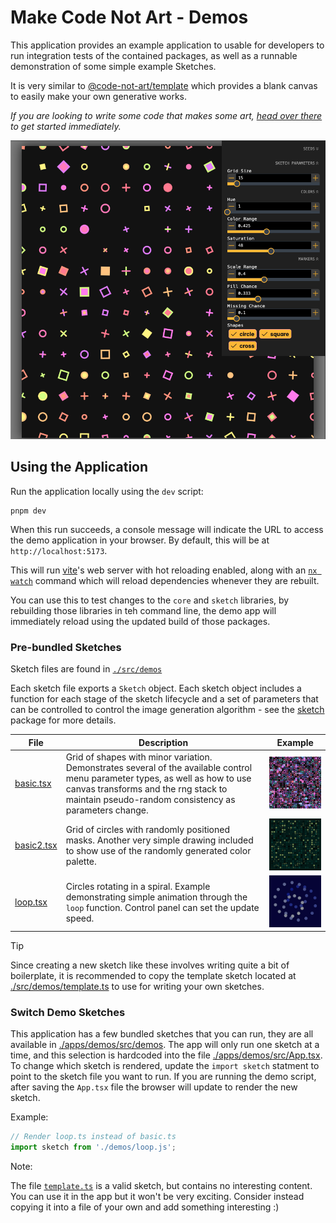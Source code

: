 # Make Code Not Art - Demos

This application provides an example application to usable for developers to run integration tests of the contained packages, as well as a runnable demonstration of some simple example Sketches.

It is very similar to [@code-not-art/template](https://github.com/code-not-art/template) which provides a blank canvas to easily make your own generative works.

_If you are looking to write some code that makes some art, [head over there](https://github.com/code-not-art/template) to get started immediately._

![Screenshot of Sketch Web Interface](./resources/sketch-web-screenshot.png)

## Using the Application

Run the application locally using the `dev` script:

```shell
pnpm dev
```

When this run succeeds, a console message will indicate the URL to access the demo application in your browser. By default, this will be at `http://localhost:5173`.

This will run [vite](https://vite.dev/)'s web server with hot reloading enabled, along with an [`nx watch`](https://nx.dev/nx-api/nx/documents/watch#watch) command which will reload dependencies whenever they are rebuilt.

You can use this to test changes to the `core` and `sketch` libraries, by rebuilding those libraries in teh command line, the demo app will immediately reload using the updated build of those packages.

### Pre-bundled Sketches

Sketch files are found in [`./src/demos`](./src/demos)

Each sketch file exports a `Sketch` object. Each sketch object includes a function for each stage of the sketch lifecycle and a set of parameters that can be controlled to control the image generation algorithm - see the [sketch](../../packages/sketch) package for more details.

| File                                | Description                                                                                                                                                                                                                    | Example                                                                        |
| ----------------------------------- | ------------------------------------------------------------------------------------------------------------------------------------------------------------------------------------------------------------------------------ | ------------------------------------------------------------------------------ |
| [basic.tsx](./src/demos/basic.ts)   | Grid of shapes with minor variation. Demonstrates several of the available control menu parameter types, as well as how to use canvas transforms and the rng stack to maintain pseudo-random consistency as parameters change. | ![Basic Sketch Example](./resources/example-images/basic-sketch-example.png)   |
| [basic2.tsx](./src/demos/basic2.ts) | Grid of circles with randomly positioned masks. Another very simple drawing included to show use of the randomly generated color palette.                                                                                      | ![Basic2 Sketch Example](./resources/example-images/basic2-sketch-example.png) |
| [loop.tsx](./src/demos/loop.ts)     | Circles rotating in a spiral. Example demonstrating simple animation through the `loop` function. Control panel can set the update speed.                                                                                      | ![Loop Sketch Example](./resources/example-images/loop-sketch-example.png)     |

> [!TIP]
> Since creating a new sketch like these involves writing quite a bit of boilerplate, it is recommended to copy the template sketch located at [./src/demos/template.ts](./src/demos/template.ts) to use for writing your own sketches.

### Switch Demo Sketches

This application has a few bundled sketches that you can run, they are all available in [./apps/demos/src/demos](./apps/demos/src/demos). The app will only run one sketch at a time, and this selection is hardcoded into the file [./apps/demos/src/App.tsx](./apps/demos/src/App.tsx). To change which sketch is rendered, update the `import sketch` statment to point to the sketch file you want to run. If you are running the demo script, after saving the `App.tsx` file the browser will update to render the new sketch.

Example:

```ts
// Render loop.ts instead of basic.ts
import sketch from './demos/loop.js';
```

Note:

The file [`template.ts`](./src/demos/template.ts) is a valid sketch, but contains no interesting content. You can use it in the app but it won't be very exciting. Consider instead copying it into a file of your own and add something interesting :)
